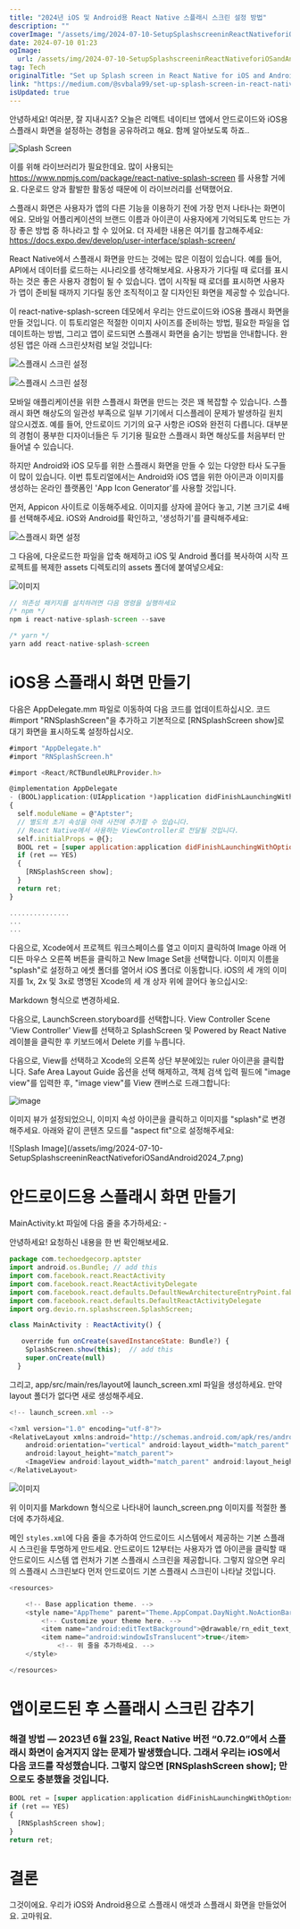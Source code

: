 ```yaml
---
title: "2024년 iOS 및 Android용 React Native 스플래시 스크린 설정 방법"
description: ""
coverImage: "/assets/img/2024-07-10-SetupSplashscreeninReactNativeforiOSandAndroid2024_0.png"
date: 2024-07-10 01:23
ogImage:
  url: /assets/img/2024-07-10-SetupSplashscreeninReactNativeforiOSandAndroid2024_0.png
tag: Tech
originalTitle: "Set up Splash screen in React Native for iOS and Android | 2024"
link: "https://medium.com/@svbala99/set-up-splash-screen-in-react-native-for-ios-and-android-2023-dbedb87fe75e"
isUpdated: true
---
```


안녕하세요! 여러분, 잘 지내시죠? 오늘은 리액트 네이티브 앱에서 안드로이드와 iOS용 스플래시 화면을 설정하는 경험을 공유하려고 해요. 함께 알아보도록 하죠..

![Splash Screen](/assets/img/2024-07-10-SetupSplashscreeninReactNativeforiOSandAndroid2024_0.png)

이를 위해 라이브러리가 필요한데요. 많이 사용되는 https://www.npmjs.com/package/react-native-splash-screen 를 사용할 거에요. 다운로드 양과 활발한 활동성 때문에 이 라이브러리를 선택했어요.

스플래시 화면은 사용자가 앱의 다른 기능을 이용하기 전에 가장 먼저 나타나는 화면이에요. 모바일 어플리케이션의 브랜드 이름과 아이콘이 사용자에게 기억되도록 만드는 가장 좋은 방법 중 하나라고 할 수 있어요. 더 자세한 내용은 여기를 참고해주세요: https://docs.expo.dev/develop/user-interface/splash-screen/

<div class="content-ad"></div>

React Native에서 스플래시 화면을 만드는 것에는 많은 이점이 있습니다. 예를 들어, API에서 데이터를 로드하는 시나리오를 생각해보세요. 사용자가 기다릴 때 로더를 표시하는 것은 좋은 사용자 경험이 될 수 있습니다. 앱이 시작될 때 로더를 표시하면 사용자가 앱이 준비될 때까지 기다릴 동안 조직적이고 잘 디자인된 화면을 제공할 수 있습니다.

이 react-native-splash-screen 데모에서 우리는 안드로이드와 iOS용 플래시 화면을 만들 것입니다. 이 튜토리얼은 적절한 이미지 사이즈를 준비하는 방법, 필요한 파일을 업데이트하는 방법, 그리고 앱이 로드되면 스플래시 화면을 숨기는 방법을 안내합니다. 완성된 앱은 아래 스크린샷처럼 보일 것입니다:

![스플래시 스크린 설정](/assets/img/2024-07-10-SetupSplashscreeninReactNativeforiOSandAndroid2024_1.png)

![스플래시 스크린 설정](/assets/img/2024-07-10-SetupSplashscreeninReactNativeforiOSandAndroid2024_2.png)

<div class="content-ad"></div>

모바일 애플리케이션을 위한 스플래시 화면을 만드는 것은 꽤 복잡할 수 있습니다. 스플래시 화면 해상도의 일관성 부족으로 일부 기기에서 디스플레이 문제가 발생하길 원치 않으시겠죠. 예를 들어, 안드로이드 기기의 요구 사항은 iOS와 완전히 다릅니다. 대부분의 경험이 풍부한 디자이너들은 두 기기용 필요한 스플래시 화면 해상도를 처음부터 만들어낼 수 있습니다.

하지만 Android와 iOS 모두를 위한 스플래시 화면을 만들 수 있는 다양한 타사 도구들이 많이 있습니다. 이번 튜토리얼에서는 Android와 iOS 앱을 위한 아이콘과 이미지를 생성하는 온라인 플랫폼인 'App Icon Generator'를 사용할 것입니다.

먼저, Appicon 사이트로 이동해주세요. 이미지를 상자에 끌어다 놓고, 기본 크기로 4배를 선택해주세요. iOS와 Android를 확인하고, '생성하기'를 클릭해주세요:

![스플래시 화면 설정](/assets/img/2024-07-10-SetupSplashscreeninReactNativeforiOSandAndroid2024_3.png)

<div class="content-ad"></div>

그 다음에, 다운로드한 파일을 압축 해제하고 iOS 및 Android 폴더를 복사하여 시작 프로젝트를 복제한 assets 디렉토리의 assets 폴더에 붙여넣으세요:

![이미지](/assets/img/2024-07-10-SetupSplashscreeninReactNativeforiOSandAndroid2024_4.png)

```js
// 의존성 패키지를 설치하려면 다음 명령을 실행하세요
/* npm */
npm i react-native-splash-screen --save

/* yarn */
yarn add react-native-splash-screen
```

# iOS용 스플래시 화면 만들기

<div class="content-ad"></div>

다음은 AppDelegate.mm 파일로 이동하여 다음 코드를 업데이트하십시오. 코드 #import "RNSplashScreen"을 추가하고 기본적으로 [RNSplashScreen show]로 대기 화면을 표시하도록 설정하십시오.

```js
#import "AppDelegate.h"
#import "RNSplashScreen.h"

#import <React/RCTBundleURLProvider.h>

@implementation AppDelegate
- (BOOL)application:(UIApplication *)application didFinishLaunchingWithOptions:(NSDictionary *)launchOptions
{
  self.moduleName = @"Aptster";
  // 별도의 초기 속성을 아래 사전에 추가할 수 있습니다.
  // React Native에서 사용하는 ViewController로 전달될 것입니다.
  self.initialProps = @{};
  BOOL ret = [super application:application didFinishLaunchingWithOptions:launchOptions];
  if (ret == YES)
  {
    [RNSplashScreen show];
  }
  return ret;
}

...............
...
...
```

다음으로, Xcode에서 프로젝트 워크스페이스를 열고 이미지 클릭하여 Image 아래 어디든 마우스 오른쪽 버튼을 클릭하고 New Image Set을 선택합니다. 이미지 이름을 "splash"로 설정하고 에셋 폴더를 열어서 iOS 폴더로 이동합니다. iOS의 세 개의 이미지를 1x, 2x 및 3x로 명명된 Xcode의 세 개 상자 위에 끌어다 놓으십시오:

<div class="content-ad"></div>

Markdown 형식으로 변경하세요.

다음으로, LaunchScreen.storyboard를 선택합니다. View Controller Scene 'View Controller' View를 선택하고 SplashScreen 및 Powered by React Native 레이블을 클릭한 후 키보드에서 Delete 키를 누릅니다.

다음으로, View를 선택하고 Xcode의 오른쪽 상단 부분에있는 ruler 아이콘을 클릭합니다. Safe Area Layout Guide 옵션을 선택 해제하고, 객체 검색 입력 필드에 "image view"를 입력한 후, "image view"를 View 캔버스로 드래그합니다:

![image](/assets/img/2024-07-10-SetupSplashscreeninReactNativeforiOSandAndroid2024_6.png)

<div class="content-ad"></div>

이미지 뷰가 설정되었으니, 이미지 속성 아이콘을 클릭하고 이미지를 "splash"로 변경해주세요. 아래와 같이 콘텐츠 모드를 "aspect fit"으로 설정해주세요:

\!\[Splash Image\]\(/assets/img/2024-07-10-SetupSplashscreeninReactNativeforiOSandAndroid2024_7.png\)

# 안드로이드용 스플래시 화면 만들기

MainActivity.kt 파일에 다음 줄을 추가하세요: -

<div class="content-ad"></div>

안녕하세요! 요청하신 내용을 한 번 확인해보세요.

```js
package com.techoedgecorp.aptster
import android.os.Bundle; // add this
import com.facebook.react.ReactActivity
import com.facebook.react.ReactActivityDelegate
import com.facebook.react.defaults.DefaultNewArchitectureEntryPoint.fabricEnabled
import com.facebook.react.defaults.DefaultReactActivityDelegate
import org.devio.rn.splashscreen.SplashScreen;

class MainActivity : ReactActivity() {

   override fun onCreate(savedInstanceState: Bundle?) {
    SplashScreen.show(this);  // add this
    super.onCreate(null)
  }
```

그리고, app/src/main/res/layout에 launch_screen.xml 파일을 생성하세요. 만약 layout 폴더가 없다면 새로 생성해주세요.

```js
<!-- launch_screen.xml -->

<?xml version="1.0" encoding="utf-8"?>
<RelativeLayout xmlns:android="http://schemas.android.com/apk/res/android"
    android:orientation="vertical" android:layout_width="match_parent"
    android:layout_height="match_parent">
    <ImageView android:layout_width="match_parent" android:layout_height="match_parent" android:src="@drawable/launch_screen" android:scaleType="centerCrop" />
</RelativeLayout>
```

![이미지](/assets/img/2024-07-10-SetupSplashscreeninReactNativeforiOSandAndroid2024_8.png)

<div class="content-ad"></div>

위 이미지를 Markdown 형식으로 나타내어 launch_screen.png 이미지를 적절한 폴더에 추가하세요.

메인 `styles.xml`에 다음 줄을 추가하여 안드로이드 시스템에서 제공하는 기본 스플래시 스크린을 투명하게 만드세요. 안드로이드 12부터는 사용자가 앱 아이콘을 클릭할 때 안드로이드 시스템 앱 런처가 기본 스플래시 스크린을 제공합니다. 그렇지 않으면 우리의 스플래시 스크린보다 먼저 안드로이드 기본 스플래시 스크린이 나타날 것입니다.

```js
<resources>

    <!-- Base application theme. -->
    <style name="AppTheme" parent="Theme.AppCompat.DayNight.NoActionBar">
        <!-- Customize your theme here. -->
        <item name="android:editTextBackground">@drawable/rn_edit_text_material</item>
        <item name="android:windowIsTranslucent">true</item>
            <!-- 위 줄을 추가하세요. -->
    </style>

</resources>
```

# 앱이로드된 후 스플래시 스크린 감추기

<div class="content-ad"></div>

### 해결 방법 — 2023년 6월 23일, React Native 버전 “0.72.0”에서 스플래시 화면이 숨겨지지 않는 문제가 발생했습니다. 그래서 우리는 iOS에서 다음 코드를 작성했습니다. 그렇지 않으면 [RNSplashScreen show]; 만으로도 충분했을 것입니다.

```js
BOOL ret = [super application:application didFinishLaunchingWithOptions:launchOptions];
if (ret == YES)
{
  [RNSplashScreen show];
}
return ret;
```

# 결론

<div class="content-ad"></div>

그것이에요. 우리가 iOS와 Android용으로 스플래시 애셋과 스플래시 화면을 만들었어요. 고마워요.

